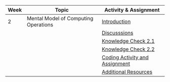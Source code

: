 | Week | Topic                                | Activity & Assignment |
|------|--------------------------------------|-----------------------|
| 2    | Mental Model of Computing Operations | [Introduction](./Introduction%20And%20Instructions.pdf)         |
|      |                                      | [Discusssions](https://classroom.google.com/c/NjE1MzM0ODAxMDIz/a/NjE1NDk2ODk4MjY2/details)          |
|      |                                      | [Knowledge Check 2.1](https://docs.google.com/forms/d/1amX5Pb-A83p0tSr2BAuIYLmLiracf1v_Gp4ZzgVqCE8/edit)  |
|      |                                      | [Knowledge Check 2.2]()   |
|      |                                      | [Coding Activity and Assignment]()       |
|      |                                      | [Additional Resources](./Additional%20Resources.pdf)  |
